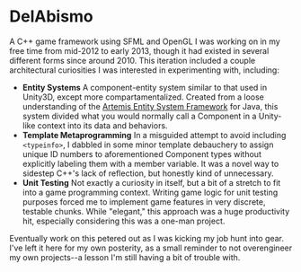 # DelAbismo
A C++ game framework using SFML and OpenGL I was working on in my free time from mid-2012 to early 2013, though it had existed in several different forms since around 2010.  This iteration included a couple architectural curiosities I was interested in experimenting with, including:

* **Entity Systems** A component-entity system similar to that used in Unity3D, except more compartamentalized.  Created from a loose understanding of the [Artemis Entity System Framework](http://gamadu.com/artemis/) for Java, this system divided what you would normally call a Component in a Unity-like context into its data and behaviors.
* **Template Metaprogramming** In a misguided attempt to avoid including ```<typeinfo>```, I dabbled in some minor template debauchery to assign unique ID numbers to aforementioned Component types without explicitly labeling them with a member variable.  It was a novel way to sidestep C++'s lack of reflection, but honestly kind of unnecessary.
* **Unit Testing** Not exactly a curiosity in itself, but a bit of a stretch to fit into a game programming context.  Writing game logic for unit testing purposes forced me to implement game features in very discrete, testable chunks.  While "elegant," this approach was a huge productivity hit, especially considering this was a one-man project.

Eventually work on this petered out as I was kicking my job hunt into gear.  I've left it here for my own posterity, as a small reminder to not overengineer my own projects--a lesson I'm still having a bit of trouble with.
